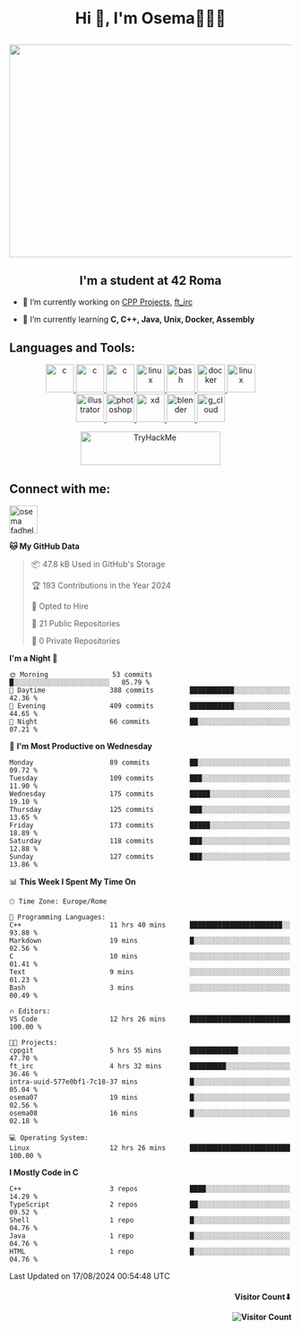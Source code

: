 <h1 align="center">Hi 👋, I'm Osema👨🏽‍💻</h1>

<!-- <h2 align="center"> <a href="https://www.showmyip.com/"><img src="https://github.com/OsemaFadhel/OsemaFadhel/blob/main/img/cybersecurity%20framework.webp" /></a> </h2> -->

<!-- <h2 align="center"> <img src="https://github.com/OsemaFadhel/OsemaFadhel/blob/main/img/1712000100607257.gif" width="900" height="380" /> </h2> -->

<h2 align="center"> <img src="https://github.com/OsemaFadhel/OsemaFadhel/blob/main/img/tumblr_nv2fdyCF5y1tile93o1_500.gif" width="800" height="380" /> </h2>


<h2 align="center">I'm a student at 42 Roma</h3>

- 🔭 I’m currently working on [CPP Projects](https://github.com/OsemaFadhel/CPP42), [ft_irc](https://github.com/OsemaFadhel/ft_irc)

- 🌱 I’m currently learning **C, C++, Java, Unix, Docker, Assembly**

<h2 align="left">Languages and Tools:</h3>
<p align="center"> 
</a> <a href="https://en.wikipedia.org/wiki/C_(programming_language)" target="_blank" rel="noreferrer">  <img src="https://skillicons.dev/icons?i=c" alt="c" width="50" height="50"/> 
</a> <a href="https://en.wikipedia.org/wiki/C%2B%2B" target="_blank" rel="noreferrer">  <img src="https://skillicons.dev/icons?i=cpp" alt="c" width="50" height="50"/> 
</a> <a href="https://www.python.org/" target="_blank" rel="noreferrer">  <img src="https://skillicons.dev/icons?i=py" alt="c" width="50" height="50"/> 
</a> <a href="https://www.linux.org/" target="_blank" rel="noreferrer"> <img src="https://skillicons.dev/icons?i=linux" alt="linux" width="50" height="50"/>
</a> <a href="https://www.gnu.org/software/bash/" target="_blank" rel="noreferrer"> <img src="https://skillicons.dev/icons?i=bash" alt="bash" width="50" height="50"/> 
</a> <a href="https://www.docker.com/" target="_blank" rel="noreferrer"> <img src="https://skillicons.dev/icons?i=docker" alt="docker" width="50" height="50"/> 
</a> <a href="https://code.visualstudio.com/" target="_blank" rel="noreferrer"> <img src="https://skillicons.dev/icons?i=vscode" alt="linux" width="50" height="50"/> <br>
</a> <a href="https://www.adobe.com/in/products/illustrator.html" target="_blank" rel="noreferrer"> <img src="https://skillicons.dev/icons?i=ai" alt="illustrator" width="50" height="50"/> 
</a> <a href="https://www.photoshop.com/enwhat" target="_blank" rel="noreferrer"> <img src="https://skillicons.dev/icons?i=ps" alt="photoshop" width="50" height="50"/> 
</a> <a href="https://www.adobe.com/products/xd.html" target="_blank" rel="noreferrer"> <img src="https://skillicons.dev/icons?i=xd" alt="xd" width="50" height="50"/> 
</a> <a href="https://www.blender.org/" target="_blank" rel="noreferrer"><img src="https://skillicons.dev/icons?i=blender" alt="blender" width="50" height="50"/> 
</a> <a href="https://www.cloudskillsboost.google/public_profiles/3779024f-fae6-49a8-9430-003b65de5349"><img src="https://skillicons.dev/icons?i=gcp" alt="g_cloud" width="50" height="50"/> </a>
</p>
<p align="center"> 
</a> <a href="https://tryhackme.com/p/fazzel"><img src="https://tryhackme-badges.s3.amazonaws.com/fazzel.png" alt="TryHackMe" width="250" height="60"> </a> 

<h2 align="leftt">Connect with me:</h3>
<p align="left">
<a href="https://it.linkedin.com/in/osema-fadhel-7a1996174?trk=people-guest_people_search-card" target="blank"><img align="center" src="https://skillicons.dev/icons?i=linkedin" alt="osema fadhel" height="50" width="50" /></a>
</p>

<!--START_SECTION:waka-->
**🐱 My GitHub Data** 

> 📦 47.8 kB Used in GitHub's Storage 
 > 
> 🏆 193 Contributions in the Year 2024
 > 
> 💼 Opted to Hire
 > 
> 📜 21 Public Repositories 
 > 
> 🔑 0 Private Repositories 
 > 
**I'm a Night 🦉** 

```text
🌞 Morning                53 commits          █░░░░░░░░░░░░░░░░░░░░░░░░   05.79 % 
🌆 Daytime                388 commits         ███████████░░░░░░░░░░░░░░   42.36 % 
🌃 Evening                409 commits         ███████████░░░░░░░░░░░░░░   44.65 % 
🌙 Night                  66 commits          ██░░░░░░░░░░░░░░░░░░░░░░░   07.21 % 
```
📅 **I'm Most Productive on Wednesday** 

```text
Monday                   89 commits          ██░░░░░░░░░░░░░░░░░░░░░░░   09.72 % 
Tuesday                  109 commits         ███░░░░░░░░░░░░░░░░░░░░░░   11.90 % 
Wednesday                175 commits         █████░░░░░░░░░░░░░░░░░░░░   19.10 % 
Thursday                 125 commits         ███░░░░░░░░░░░░░░░░░░░░░░   13.65 % 
Friday                   173 commits         █████░░░░░░░░░░░░░░░░░░░░   18.89 % 
Saturday                 118 commits         ███░░░░░░░░░░░░░░░░░░░░░░   12.88 % 
Sunday                   127 commits         ███░░░░░░░░░░░░░░░░░░░░░░   13.86 % 
```


📊 **This Week I Spent My Time On** 

```text
🕑︎ Time Zone: Europe/Rome

💬 Programming Languages: 
C++                      11 hrs 40 mins      ███████████████████████░░   93.88 % 
Markdown                 19 mins             █░░░░░░░░░░░░░░░░░░░░░░░░   02.56 % 
C                        10 mins             ░░░░░░░░░░░░░░░░░░░░░░░░░   01.41 % 
Text                     9 mins              ░░░░░░░░░░░░░░░░░░░░░░░░░   01.23 % 
Bash                     3 mins              ░░░░░░░░░░░░░░░░░░░░░░░░░   00.49 % 

🔥 Editors: 
VS Code                  12 hrs 26 mins      █████████████████████████   100.00 % 

🐱‍💻 Projects: 
cppgit                   5 hrs 55 mins       ████████████░░░░░░░░░░░░░   47.70 % 
ft_irc                   4 hrs 32 mins       █████████░░░░░░░░░░░░░░░░   36.46 % 
intra-uuid-577e0bf1-7c18-37 mins             █░░░░░░░░░░░░░░░░░░░░░░░░   05.04 % 
osema07                  19 mins             █░░░░░░░░░░░░░░░░░░░░░░░░   02.56 % 
osema08                  16 mins             █░░░░░░░░░░░░░░░░░░░░░░░░   02.18 % 

💻 Operating System: 
Linux                    12 hrs 26 mins      █████████████████████████   100.00 % 
```

**I Mostly Code in C** 

```text
C++                      3 repos             ████░░░░░░░░░░░░░░░░░░░░░   14.29 % 
TypeScript               2 repos             ██░░░░░░░░░░░░░░░░░░░░░░░   09.52 % 
Shell                    1 repo              █░░░░░░░░░░░░░░░░░░░░░░░░   04.76 % 
Java                     1 repo              █░░░░░░░░░░░░░░░░░░░░░░░░   04.76 % 
HTML                     1 repo              █░░░░░░░░░░░░░░░░░░░░░░░░   04.76 % 
```




 Last Updated on 17/08/2024 00:54:48 UTC
<!--END_SECTION:waka-->

<h4 align="right">Visitor Count⬇</h4>

<h4 align="right"> 

![Visitor Count](https://profile-counter.glitch.me/OsemaFadhel/count.svg) </h4>
